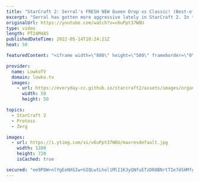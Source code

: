 ```yaml
---
title: "StarCraft 2: Serral's FRESH NEW Queen Drop vs Classic! (Best-of-3)"
excerpt: "Serral has gotten more aggressive lately in StarCraft 2. In this best-of-3 series versus Classic, the World Champion decides to go for a Queen drop using an Overlord to harass the Probes inside of Classic's bases.  Thumbnail picture by Marco Wutz: https://www.flickr.com/photos/detriplem/45180648705/"
originalUrl: https://youtube.com/watch?v=v6uPpt37W8U
type: video
length: PT24M48S
publishedDateTime: 2022-05-14T10:24:21Z
heat: 50

featuredContent: "<iframe width=\"800\" height=\"500\" frameborder=\"0\" src=\"https://www.youtube.com/embed/v6uPpt37W8U\" allow=\"accelerometer; autoplay; encrypted-media; gyroscope; picture-in-picture\" allowfullscreen></iframe>"

provider:
  name: LowkoTV
  domain: lowko.tv
  images:
    - url: https://everyday-cc.github.io/starcraft2/assets/images/organizations/lowko.tv-50x50.jpg
      width: 50
      height: 50

topics:
  - StarCraft 2
  - Protoss
  - Zerg

images:
  - url: https://i.ytimg.com/vi/v6uPpt37W8U/maxresdefault.jpg
    width: 1280
    height: 720
    isCached: true

secured: "ee9POW+nlYgEeNXGIw+hIQLwtLhol1MlI1K3yQNfuETzDROBNrtTIe7dSHMfgh/CLUePTnj/GDxa6e5EK5sHjyitAzuPU1X2473x3Rjx30hYMEfHaWmF4Ut+b3MvBOfmMPY6kLcQlqNakxJTBM9yQhh/mJoHtIyRfFRJ5h8x903ocMrF80pJWVNXlERzv3wX0RB5K/6K4HyUU7LYM1VQ57DYEZWpJ1mzz2HQn8Sf/v0h2sJEHlf7hwwhD91Benwwiz10jTwpDDpxwc8s2SikmjKlcO6PhZLnb5om6leuR8/OTAO/SM5Aj3EB1vNpLPamMs00RXZ4rusHa+10SxFZDr4iocTFptSXdyQqwUjpBo/HZFQRHEGY5saWOLcBZm9ywBUfkV3zFbz39maY2CrsUaArAk3vbssqvacR3FtgkO4=;bUqwPE91EAOgqvIb+F8mqw=="
---
```


